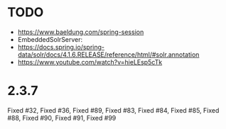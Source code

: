 # TODO 

* https://www.baeldung.com/spring-session
* EmbeddedSolrServer:
* https://docs.spring.io/spring-data/solr/docs/4.1.6.RELEASE/reference/html/#solr.annotation
* https://www.youtube.com/watch?v=hieLEsp5cTk


# 2.3.7
Fixed #32, Fixed #36,  Fixed #89, Fixed #83, Fixed #84, Fixed #85, Fixed #88, Fixed #90, Fixed #91, Fixed #99


